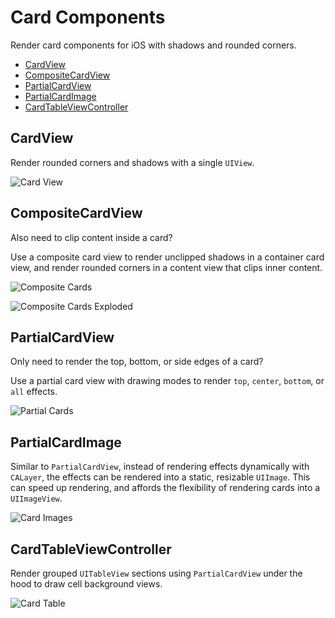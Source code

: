 # Card Components

Render card components for iOS with shadows and rounded corners.

- [CardView](#cardview)
- [CompositeCardView](#compositecardview)
- [PartialCardView](#partialcardview)
- [PartialCardImage](#partialcardimage)
- [CardTableViewController](#cardtableviewcontroller)

## CardView

Render rounded corners and shadows with a single `UIView`.

![Card View](https://user-images.githubusercontent.com/622192/53522340-64600d80-3a97-11e9-87c5-0d2e8f6e7e87.png)

## CompositeCardView

Also need to clip content inside a card?

Use a composite card view to render unclipped shadows in a container card view, and render rounded corners in a content view that clips inner content.

![Composite Cards](https://user-images.githubusercontent.com/622192/53522455-a5582200-3a97-11e9-8f2c-8fc9f96ece91.png)

![Composite Cards Exploded](https://user-images.githubusercontent.com/622192/53522467-ab4e0300-3a97-11e9-98f3-6542068b899f.png)

## PartialCardView

Only need to render the top, bottom, or side edges of a card?

Use a partial card view with drawing modes to render `top`, `center`, `bottom`, or `all` effects.

![Partial Cards](https://user-images.githubusercontent.com/622192/53522539-cfa9df80-3a97-11e9-873d-360be7246a04.png)

## PartialCardImage

Similar to `PartialCardView`, instead of rendering effects dynamically with `CALayer`, the effects can be rendered into a static, resizable `UIImage`. This can speed up rendering, and affords the flexibility of rendering cards into a `UIImageView`.

![Card Images](https://user-images.githubusercontent.com/622192/53522613-008a1480-3a98-11e9-8388-8ca599848277.png)

## CardTableViewController

Render grouped `UITableView` sections using `PartialCardView` under the hood to draw cell background views.

![Card Table](https://user-images.githubusercontent.com/622192/53522713-3b8c4800-3a98-11e9-98c1-1935046e6678.png)
